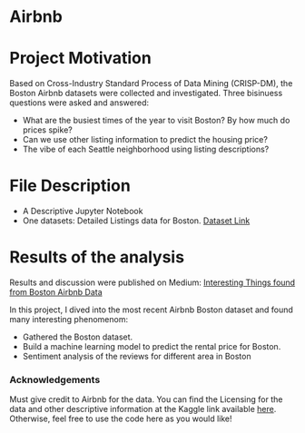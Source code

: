 # Airbnb

# Project Motivation
Based on Cross-Industry Standard Process of Data Mining (CRISP-DM), the Boston Airbnb datasets were collected and investigated. Three bisinuess questions were asked and answered:

- What are the busiest times of the year to visit Boston? By how much do prices spike?
- Can we use other listing information to predict the housing price?
- The vibe of each Seattle neighborhood using listing descriptions?

# File Description

- A Descriptive Jupyter Notebook
- One datasets: Detailed Listings data for Boston. [Dataset Link](https://www.kaggle.com/airbnb/boston)

# Results of the analysis

Results and discussion were published on Medium: [Interesting Things found from Boston Airbnb Data](https://medium.com/@jinshuoada92/interesting-things-found-from-boston-airbnb-data-fe658b0bd1d7)

In this project, I dived into the most recent Airbnb Boston dataset and found many interesting phenomenom:

- Gathered the Boston dataset.
- Build a machine learning model to predict the rental price for Boston.
- Sentiment analysis of the reviews for different area in Boston


### Acknowledgements

Must give credit to Airbnb for the data. You can find the Licensing for the data and other descriptive information at the Kaggle link available [here](https://www.kaggle.com/airbnb/boston). Otherwise, feel free to use the code here as you would like!
